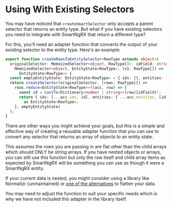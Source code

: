 # Using With Existing Selectors

You may have noticed that `createSmartSelector` only accepts a parent selector that returns an entity type. But what if you have existing selectors you need to integrate with SmartNgRX that return a different type?

For this, you'll need an adapter function that converts the output of your existing selector to the entity type. Here's an example:

```typescript
export function createRowsToEntitySelector<RowType extends object>(
  originalSelector: MemoizedSelector<object, RowType[]>, idField: string):
    MemoizedSelector<object, EntityState<RowType>, (s1: RowType[]) =>
      EntityState<RowType>> {
  const emptyEntityState: EntityState<RowType> = { ids: [], entities: {} };
  return createSelector(originalSelector, (rows: RowType[]) =>
    rows.reduce<EntityState<RowType>>((acc, row) => {
      const id = castTo<Dictionary<number | string>>(row)[idField]!;
      return { ids: [...acc.ids, id], entities: { ...acc.entities, [id]: row } }
        as EntityState<RowType>;
    }, emptyEntityState)
  );
}
```

There are other ways you might achieve your goals, but this is a simple and effective way of creating a reusable adapter function that you can use to convert any selector that returns an array of objects to an entity state.

This assumes the rows you are passing in are flat other than the child arrays which should ONLY be string arrays. If you have nested objects or arrays, you can still use this function but only the row itself and child array items as expected by SmartNgRX will be something you can use as though it were a SmartNgRX entity.

If your current data is nested, you might consider using a library like Normalizr (unmaintained) or [one of the alternatives](https://alternativeto.net/software/normalizr/) to flatten your data.

You may need to adjust the function to suit your specific needs which is why we have not included this adapter in the library itself.
